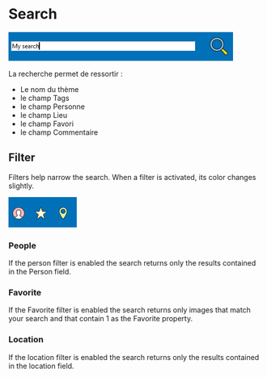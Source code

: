 # Search

![](/docs/assets/search.png)

La recherche permet de ressortir :
* Le nom du thème
* le champ Tags
* le champ Personne
* le champ Lieu
* le champ Favori
* le champ Commentaire

## Filter

Filters help narrow the search. When a filter is activated, its color changes slightly.

![](/docs/assets/filter.png)

### People

If the person filter is enabled the search returns only the results contained in the Person field.

### Favorite

If the Favorite filter is enabled the search returns only images that match your search and that contain 1 as the Favorite property.

### Location

If the location filter is enabled the search returns only the results contained in the location field. 